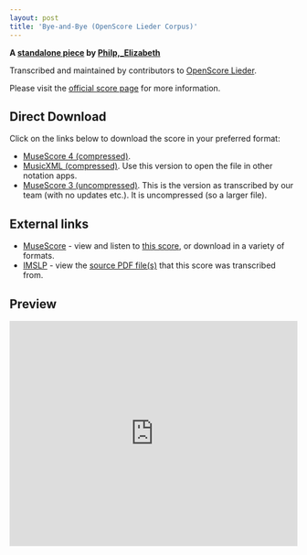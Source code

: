 ```yaml
---
layout: post
title: 'Bye-and-Bye (OpenScore Lieder Corpus)'
---
```


__A [standalone piece](https://fourscoreandmore.org/openscore/lieder/Philp,_Elizabeth/_/) by [Philp,_Elizabeth](https://fourscoreandmore.org/openscore/lieder/Philp,_Elizabeth)__

Transcribed and maintained by contributors to [OpenScore Lieder].

Please visit the [official score page] for more information.

[official score page]: https://musescore.com/openscore-lieder-corpus/scores/6605890
[OpenScore Lieder]: https://musescore.com/openscore-lieder-corpus

## Direct Download

Click on the links below to download the score in your preferred format:
- [MuseScore 4 (compressed)](https://fourscoreandmore.org/openscore/lieder/Philp,_Elizabeth/_/Bye-and-Bye.mscz).
- [MusicXML (compressed)](https://fourscoreandmore.org/openscore/lieder/Philp,_Elizabeth/_/Bye-and-Bye.mxl). Use this version to open the file in other notation apps.
- [MuseScore 3 (uncompressed)](https://raw.githubusercontent.com/OpenScore/Lieder/refs/heads/main/scores/Philp,_Elizabeth/_/Bye-and-Bye/lc6605890.mscx). This is the version as transcribed by our team (with no updates etc.). It is uncompressed (so a larger file).

## External links

- [MuseScore] - view and listen to [this score][MuseScore], or download in a variety of formats.
- [IMSLP] - view the [source PDF file(s)][IMSLP] that this score was transcribed from.

[MuseScore]: https://musescore.com/score/6605890
[IMSLP]: https://imslp.org/wiki/Special:ReverseLookup/286660

## Preview

<iframe width="100%" height="394" src="https://musescore.com/openscore-lieder-corpus/scores/6605890/embed" frameborder="0" allowfullscreen allow="autoplay; fullscreen"></iframe>

